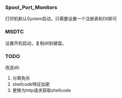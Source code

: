 ### Spool_Port_Monitors
打印机默认System启动，只需要设置一个注册表和Dll即可

### MSDTC
设置开机启动，复制dll到硬盘。

### TODO
改造dll:

1. 分离免杀
2. shellcode特征加密
3. 更换为http请求获取shellcode